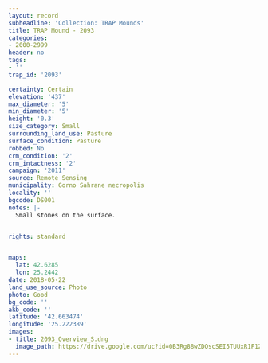 ```yaml
---
layout: record
subheadline: 'Collection: TRAP Mounds'
title: TRAP Mound - 2093
categories:
- 2000-2999
header: no
tags:
- ''
trap_id: '2093'

certainty: Certain
elevation: '437'
max_diameter: '5'
min_diameter: '5'
height: '0.3'
size_category: Small
surrounding_land_use: Pasture
surface_condition: Pasture
robbed: No
crm_condition: '2'
crm_intactness: '2'
campaign: '2011'
source: Remote Sensing
municipality: Gorno Sahrane necropolis
locality: ''
bgcode: DS001
notes: |-
  Small stones on the surface.


rights: standard


maps:
  lat: 42.6285
  lon: 25.2442
date: 2018-05-22
land_use_source: Photo
photo: Good
bg_code: ''
akb_code: ''
latitude: '42.663474'
longitude: '25.222389'
images:
- title: 2093_Overview_S.dng
  image_path: https://drive.google.com/uc?id=0B3Rg88wZDQscSEI5TUUxR1F1Z3c
---
```

